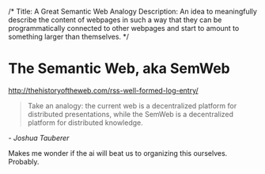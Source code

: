 /*
Title: A Great Semantic Web Analogy
Description: An idea to meaningfully describe the content of webpages in such a way that they can be programmatically connected to other webpages and start to amount to something larger than themselves.
*/

# The Semantic Web, aka SemWeb
http://thehistoryoftheweb.com/rss-well-formed-log-entry/

> Take an analogy: the current web is a decentralized platform for distributed presentations, while the SemWeb is a decentralized platform for distributed knowledge.

_- Joshua Tauberer_

Makes me wonder if the ai will beat us to organizing this ourselves. Probably. 
